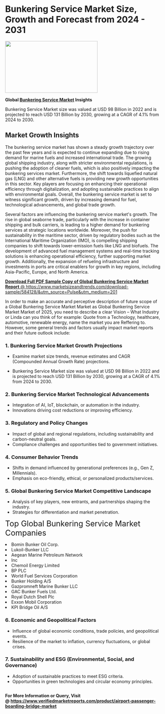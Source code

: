 <H1>Bunkering Service Market Size, Growth and Forecast from 2024 - 2031</H1><img class="aligncenter size-medium wp-image-584254" src="https://thirdeyenews.in/wp-content/uploads/2024/09/Global-Market-Research-300x168.jpeg" alt="" width="300" height="168" /><p><strong>Global&nbsp;<a href="https://www.marketsizeandtrends.com/download-sample/584128/&amp;utm_source=Pulse&amp;utm_medium=201">Bunkering Service Market</a> Insights</strong></p><p>Bunkering Service Market size was valued at USD 98 Billion in 2022 and is projected to reach USD 131 Billion by 2030, growing at a CAGR of 4.1% from 2024 to 2030.</p><p><h2>Market Growth Insights</h2> <p>The bunkering service market has shown a steady growth trajectory over the past few years and is expected to continue expanding due to rising demand for marine fuels and increased international trade. The growing global shipping industry, along with stricter environmental regulations, is pushing the adoption of cleaner fuels, which is also positively impacting the bunkering services market. Furthermore, the shift towards liquefied natural gas (LNG) and other alternative fuels is providing new growth opportunities in this sector. Key players are focusing on enhancing their operational efficiency through digitalization, and adopting sustainable practices to align with environmental goals. Overall, the bunkering service market is set to witness significant growth, driven by increasing demand for fuel, technological advancements, and global trade growth.</p> <p><a href="#"></a></p> <p>Several factors are influencing the bunkering service market's growth. The rise in global seaborne trade, particularly with the increase in container shipping and bulk carriers, is leading to a higher demand for bunkering services at strategic locations worldwide. Moreover, the push for sustainability in the maritime sector, driven by regulatory bodies such as the International Maritime Organization (IMO), is compelling shipping companies to shift towards lower-emission fuels like LNG and biofuels. The development of advanced fuel management systems and real-time tracking solutions is enhancing operational efficiency, further supporting market growth. Additionally, the expansion of refueling infrastructure and investments in ports are critical enablers for growth in key regions, including Asia-Pacific, Europe, and North America.</p> <p><a href="#"></p><p><span class=""><strong>Download Full PDF Sample Copy of Global Bunkering Service Market Report</strong> @ <a href="https://www.marketsizeandtrends.com/download-sample/584128/&amp;utm_source=Pulse&amp;utm_medium=201" target="_blank">https://www.marketsizeandtrends.com/download-sample/584128/&amp;utm_source=Pulse&amp;utm_medium=201</a></span></p><p>In order to make an accurate and perceptive description of future scope of a Global&nbsp;Bunkering Service Market Market as Global&nbsp;Bunkering Service Market Market of 2025, you need to describe a clear Vision &ndash; What Industry or Linda can you think of for example: Quote from a Technology, healthcare, automotive, renewable energy, name the market you are Reffering to. However, some general trends and factors usually impact market reports and their future outlook include:</p><h3>1.&nbsp;<strong>Bunkering Service Market Growth Projections</strong></h3><ul><li>Examine market size trends, revenue estimates and CAGR (Compounded Annual Growth Rate) projections.</li><li><p>Bunkering Service Market size was valued at USD 98 Billion in 2022 and is projected to reach USD 131 Billion by 2030, growing at a CAGR of 4.1% from 2024 to 2030.</p></li></ul><h3>2.&nbsp;<strong>Bunkering Service Market Technological Advancements</strong></h3><ul><li>Integration of AI, IoT, blockchain, or automation in the industry.</li><li>Innovations driving cost reductions or improving efficiency.</li></ul><h3>3.&nbsp;<strong>Regulatory and Policy Changes</strong></h3><ul><li>Impact of global and regional regulations, including sustainability and carbon-neutral goals.</li><li>Compliance challenges and opportunities tied to government initiatives.</li></ul><h3>4.&nbsp;<strong>Consumer Behavior Trends</strong></h3><ul><li>Shifts in demand influenced by generational preferences (e.g., Gen Z, Millennials).</li><li>Emphasis on eco-friendly, ethical, or personalized products/services.</li></ul><h3>5.&nbsp;<strong>Global Bunkering Service Market Competitive Landscape</strong></h3><ul><li>Analysis of key players, new entrants, and partnerships shaping the industry.</li><li>Strategies for differentiation and market penetration.</li></ul><p data-pm-slice="1 1 []"><span style="color: inherit; font-family: inherit; font-size: 25px;">Top Global Bunkering Service Market Companies</span></p><div class="" data-test-id=""><p><li>Bomin Bunker Oil Corp.</li><li> Lukoil-Bunker LLC</li><li> Aegean Marine Petroleum Network</li><li> Inc</li><li> Chemoil Energy Limited</li><li> BP PLC</li><li> World Fuel Services Corporation</li><li> Bunker Holding A/S</li><li> Gazpromneft Marine Bunker LLC</li><li> GAC Bunker Fuels Ltd.</li><li> Royal Dutch Shell Plc</li><li> Exxon Mobil Corporation</li><li> KPI Bridge Oil A/S</li></p></div><h3>6.&nbsp;<strong>Economic and Geopolitical Factors</strong></h3><ul><li>Influence of global economic conditions, trade policies, and geopolitical events.</li><li>Resilience of the market to inflation, currency fluctuations, or global crises.</li></ul><h3>7.&nbsp;<strong>Sustainability and ESG (Environmental, Social, and Governance)</strong></h3><ul><li>Adoption of sustainable practices to meet ESG criteria.</li><li>Opportunities in green technologies and circular economy principles.</li></ul><h2><strong style="font-size: 14px;">For More Information or Query, Visit @&nbsp;</strong><a style="background-color: #ffffff; font-size: 14px;" href="https://www.marketsizeandtrends.com/report/bunkering-service-market/" target="_blank">https://www.verifiedmarketreports.com/product/airport-passenger-boarding-bridge-market</a></h2>
